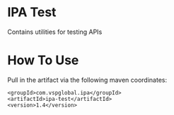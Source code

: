 # IPA Test
Contains utilities for testing APIs

# How To Use

Pull in the artifact via the following maven coordinates:

```
<groupId>com.vspglobal.ipa</groupId>
<artifactId>ipa-test</artifactId>
<version>1.4</version>
```
